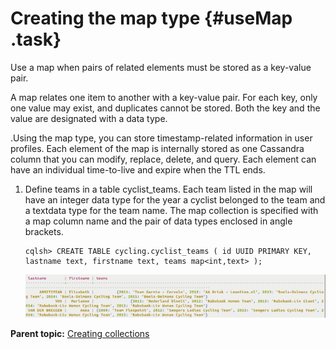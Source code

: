 # Creating the map type {#useMap .task}

Use a map when pairs of related elements must be stored as a key-value pair.

A map relates one item to another with a key-value pair. For each key, only one value may exist, and duplicates cannot be stored. Both the key and the value are designated with a data type.

.Using the map type, you can store timestamp-related information in user profiles. Each element of the map is internally stored as one Cassandra column that you can modify, replace, delete, and query. Each element can have an individual time-to-live and expire when the TTL ends.

1.  Define teams in a table cyclist\_teams. Each team listed in the map will have an integer data type for the year a cyclist belonged to the team and a textdata type for the team name. The map collection is specified with a map column name and the pair of data types enclosed in angle brackets.

    ```
    cqlsh> CREATE TABLE cycling.cyclist_teams ( id UUID PRIMARY KEY, lastname text, firstname text, teams map<int,text> );
    ```

    ![](../images/screenshots/useMap.png)


**Parent topic:** [Creating collections](../../cql/cql_using/useCollections.md)

